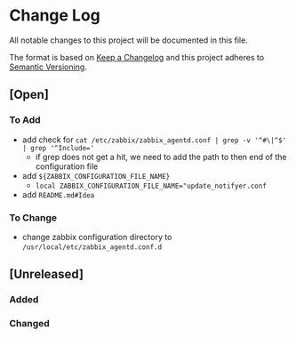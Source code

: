# Change Log

All notable changes to this project will be documented in this file.

The format is based on [Keep a Changelog](http://keepachangelog.com/)
and this project adheres to [Semantic Versioning](http://semver.org/).

## [Open]

### To Add

* add check for `cat /etc/zabbix/zabbix_agentd.conf | grep -v '^#\|^$' | grep '^Include='`
    * if grep does not get a hit, we need to add the path to then end of the configuration file
* add `${ZABBIX_CONFIGURATION_FILE_NAME}`
    * `local ZABBIX_CONFIGURATION_FILE_NAME="update_notifyer.conf`
* add `README.md#Idea`

### To Change

* change zabbix configuration directory to `/usr/local/etc/zabbix_agentd.conf.d`

## [Unreleased]

### Added

### Changed
